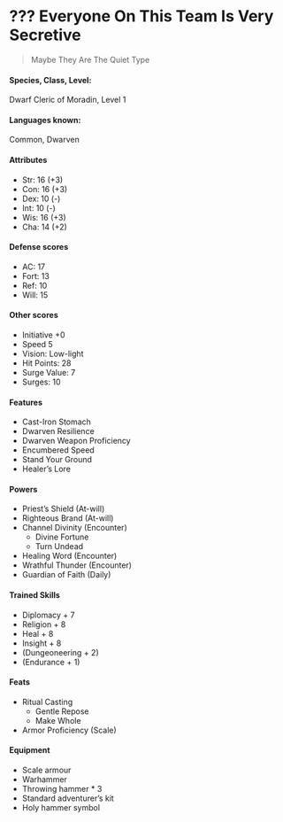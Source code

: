 
# ??? Everyone On This Team Is Very Secretive

> Maybe They Are The Quiet Type

#### Species, Class, Level:
Dwarf Cleric of Moradin, Level 1

#### Languages known:
Common, Dwarven

#### Attributes
* Str: 16 (+3) 
* Con: 16 (+3)
* Dex: 10 (-) 
* Int: 10 (-) 
* Wis: 16 (+3)
* Cha: 14 (+2)

#### Defense scores
* AC: 17
* Fort: 13
* Ref: 10
* Will: 15

#### Other scores
* Initiative +0
* Speed 5
* Vision: Low-light
* Hit Points: 28
* Surge Value: 7
* Surges: 10

#### Features

* Cast-Iron Stomach
* Dwarven Resilience
* Dwarven Weapon Proficiency
* Encumbered Speed
* Stand Your Ground
* Healer’s Lore

#### Powers
* Priest’s Shield (At-will)
* Righteous Brand (At-will)
* Channel Divinity (Encounter)
  * Divine Fortune
  * Turn Undead
* Healing Word (Encounter)
* Wrathful Thunder (Encounter)
* Guardian of Faith (Daily)

#### Trained Skills
* Diplomacy + 7
* Religion + 8
* Heal + 8
* Insight + 8
* (Dungeoneering + 2)
* (Endurance + 1)

#### Feats
* Ritual Casting
  * Gentle Repose
  * Make Whole
* Armor Proficiency (Scale)

#### Equipment
* Scale armour
* Warhammer
* Throwing hammer * 3
* Standard adventurer’s kit
* Holy hammer symbol
